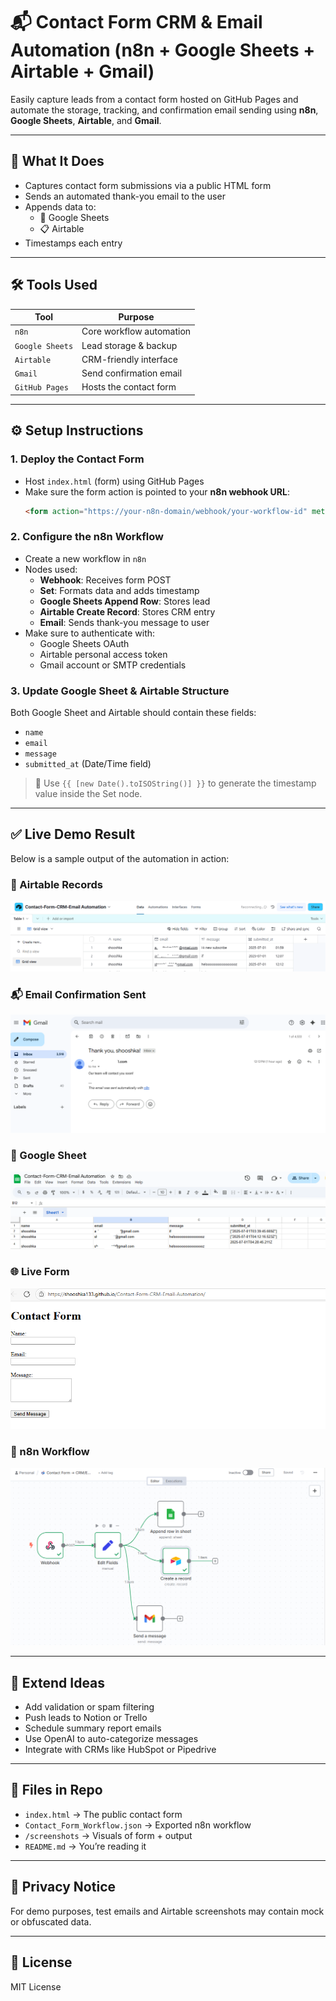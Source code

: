 
# 📬 Contact Form CRM & Email Automation (n8n + Google Sheets + Airtable + Gmail)

Easily capture leads from a contact form hosted on GitHub Pages and automate the storage, tracking, and confirmation email sending using **n8n**, **Google Sheets**, **Airtable**, and **Gmail**.

---

## 🔧 What It Does

- Captures contact form submissions via a public HTML form
- Sends an automated thank-you email to the user
- Appends data to:
  - 📄 Google Sheets
  - 📋 Airtable
- Timestamps each entry

---

## 🛠️ Tools Used

| Tool         | Purpose                     |
|--------------|-----------------------------|
| `n8n`        | Core workflow automation    |
| `Google Sheets` | Lead storage & backup     |
| `Airtable`   | CRM-friendly interface       |
| `Gmail`      | Send confirmation email      |
| `GitHub Pages` | Hosts the contact form    |

---

## ⚙️ Setup Instructions

### 1. Deploy the Contact Form

- Host `index.html` (form) using GitHub Pages  
- Make sure the form action is pointed to your **n8n webhook URL**:
  ```html
  <form action="https://your-n8n-domain/webhook/your-workflow-id" method="POST">
  ```

### 2. Configure the n8n Workflow

- Create a new workflow in `n8n`
- Nodes used:
  - **Webhook**: Receives form POST
  - **Set**: Formats data and adds timestamp
  - **Google Sheets Append Row**: Stores lead
  - **Airtable Create Record**: Stores CRM entry
  - **Email**: Sends thank-you message to user
- Make sure to authenticate with:
  - Google Sheets OAuth
  - Airtable personal access token
  - Gmail account or SMTP credentials

### 3. Update Google Sheet & Airtable Structure

Both Google Sheet and Airtable should contain these fields:

- `name`
- `email`
- `message`
- `submitted_at` (Date/Time field)

> 🔁 Use `{{ [new Date().toISOString()] }}` to generate the timestamp value inside the Set node.

---

## ✅ Live Demo Result

Below is a sample output of the automation in action:

### 🔢 Airtable Records

![Airtable_Output](screenshots/Airtable_Output.png)

### 📬 Email Confirmation Sent

![Email_Confirmation](screenshots/Email_Confirmation.png)

### 📄 Google Sheet

![GoogleSheet_output](screenshots/GoogleSheet_output.png)

### 🌐 Live Form

![Live_form](screenshots/Live_form.png)

### 🔁 n8n Workflow

![workflow](screenshots/workflow.png)

---

## 🧠 Extend Ideas

- Add validation or spam filtering
- Push leads to Notion or Trello
- Schedule summary report emails
- Use OpenAI to auto-categorize messages
- Integrate with CRMs like HubSpot or Pipedrive

---

## 📂 Files in Repo

- `index.html` → The public contact form
- `Contact_Form_Workflow.json` → Exported n8n workflow
- `/screenshots` → Visuals of form + output
- `README.md` → You’re reading it

---

## 🔐 Privacy Notice

For demo purposes, test emails and Airtable screenshots may contain mock or obfuscated data.

---

## 🧩 License

MIT License
